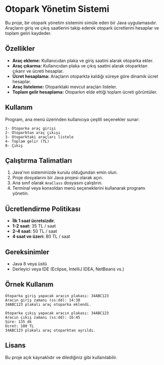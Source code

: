# Otopark Yönetim Sistemi

Bu proje, bir otopark yönetim sistemini simüle eden bir Java uygulamasıdır. Araçların giriş ve çıkış saatlerini takip ederek otopark ücretlerini hesaplar ve toplam geliri kaydeder.

## Özellikler
- **Araç ekleme:** Kullanıcıdan plaka ve giriş saatini alarak otoparka ekler.
- **Araç çıkarma:** Kullanıcıdan plaka ve çıkış saatini alarak otoparktan çıkarır ve ücreti hesaplar.
- **Ücret hesaplama:** Araçların otoparkta kaldığı süreye göre dinamik ücret hesaplar.
- **Araç listeleme:** Otoparktaki mevcut araçları listeler.
- **Toplam gelir hesaplama:** Otoparkın elde ettiği toplam ücreti görüntüler.

## Kullanım
Program, ana menü üzerinden kullanıcıya çeşitli seçenekler sunar:

```
1- Otoparka araç girişi
2- Otoparktan araç çıkışı
3- Otoparktaki araçları listele
4- Toplam gelir (TL)
0- Çıkış
```

## Çalıştırma Talimatları
1. Java'nın sisteminizde kurulu olduğundan emin olun.
2. Proje dosyalarını bir Java projesi olarak açın.
3. Ana sınıf olarak `AnaClass` dosyasını çalıştırın.
4. Terminal veya konsoldan menü seçeneklerini kullanarak programı yönetin.

## Ücretlendirme Politikası
- **İlk 1 saat ücretsizdir.**
- **1-2 saat:** 35 TL / saat
- **2-4 saat:** 50 TL / saat
- **4 saat ve üzeri:** 80 TL / saat

## Gereksinimler
- Java 8 veya üstü
- Derleyici veya IDE (Eclipse, IntelliJ IDEA, NetBeans vs.)

## Örnek Kullanım
```
Otoparka giriş yapacak aracın plakası: 34ABC123
Aracın giriş zamanı (ss:dd): 14:30
34ABC123 plakalı araç otoparka eklendi.

Otoparka çıkış yapacak aracın plakası: 34ABC123
Aracın çıkış zamanı (ss:dd): 16:45
Süre: 135 dk
Ücret: 100 TL
34ABC123 plakalı araç otoparktan ayrıldı.
```

## Lisans
Bu proje açık kaynaklıdır ve dilediğiniz gibi kullanılabilir.

